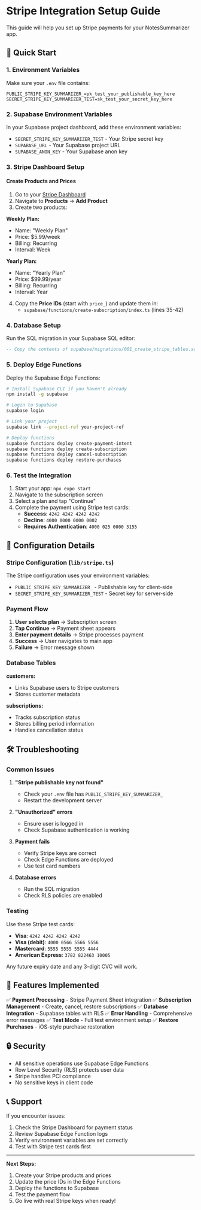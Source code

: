# Stripe Integration Setup Guide

This guide will help you set up Stripe payments for your NotesSummarizer app.

## 🚀 Quick Start

### 1. Environment Variables

Make sure your `.env` file contains:
```
PUBLIC_STRIPE_KEY_SUMMARIZER_=pk_test_your_publishable_key_here
SECRET_STRIPE_KEY_SUMMARIZER_TEST=sk_test_your_secret_key_here
```

### 2. Supabase Environment Variables

In your Supabase project dashboard, add these environment variables:
- `SECRET_STRIPE_KEY_SUMMARIZER_TEST` - Your Stripe secret key
- `SUPABASE_URL` - Your Supabase project URL
- `SUPABASE_ANON_KEY` - Your Supabase anon key

### 3. Stripe Dashboard Setup

#### Create Products and Prices

1. Go to your [Stripe Dashboard](https://dashboard.stripe.com/)
2. Navigate to **Products** → **Add Product**
3. Create two products:

**Weekly Plan:**
- Name: "Weekly Plan"
- Price: $5.99/week
- Billing: Recurring
- Interval: Week

**Yearly Plan:**
- Name: "Yearly Plan" 
- Price: $99.99/year
- Billing: Recurring
- Interval: Year

4. Copy the **Price IDs** (start with `price_`) and update them in:
   - `supabase/functions/create-subscription/index.ts` (lines 35-42)

### 4. Database Setup

Run the SQL migration in your Supabase SQL editor:
```sql
-- Copy the contents of supabase/migrations/001_create_stripe_tables.sql
```

### 5. Deploy Edge Functions

Deploy the Supabase Edge Functions:

```bash
# Install Supabase CLI if you haven't already
npm install -g supabase

# Login to Supabase
supabase login

# Link your project
supabase link --project-ref your-project-ref

# Deploy functions
supabase functions deploy create-payment-intent
supabase functions deploy create-subscription
supabase functions deploy cancel-subscription
supabase functions deploy restore-purchases
```

### 6. Test the Integration

1. Start your app: `npx expo start`
2. Navigate to the subscription screen
3. Select a plan and tap "Continue"
4. Complete the payment using Stripe test cards:
   - **Success**: `4242 4242 4242 4242`
   - **Decline**: `4000 0000 0000 0002`
   - **Requires Authentication**: `4000 025 0000 3155`

## 🔧 Configuration Details

### Stripe Configuration (`lib/stripe.ts`)

The Stripe configuration uses your environment variables:
- `PUBLIC_STRIPE_KEY_SUMMARIZER_` - Publishable key for client-side
- `SECRET_STRIPE_KEY_SUMMARIZER_TEST` - Secret key for server-side

### Payment Flow

1. **User selects plan** → Subscription screen
2. **Tap Continue** → Payment sheet appears
3. **Enter payment details** → Stripe processes payment
4. **Success** → User navigates to main app
5. **Failure** → Error message shown

### Database Tables

**customers:**
- Links Supabase users to Stripe customers
- Stores customer metadata

**subscriptions:**
- Tracks subscription status
- Stores billing period information
- Handles cancellation status

## 🛠️ Troubleshooting

### Common Issues

1. **"Stripe publishable key not found"**
   - Check your `.env` file has `PUBLIC_STRIPE_KEY_SUMMARIZER_`
   - Restart the development server

2. **"Unauthorized" errors**
   - Ensure user is logged in
   - Check Supabase authentication is working

3. **Payment fails**
   - Verify Stripe keys are correct
   - Check Edge Functions are deployed
   - Use test card numbers

4. **Database errors**
   - Run the SQL migration
   - Check RLS policies are enabled

### Testing

Use these Stripe test cards:
- **Visa**: `4242 4242 4242 4242`
- **Visa (debit)**: `4000 0566 5566 5556`
- **Mastercard**: `5555 5555 5555 4444`
- **American Express**: `3782 822463 10005`

Any future expiry date and any 3-digit CVC will work.

## 📱 Features Implemented

✅ **Payment Processing** - Stripe Payment Sheet integration
✅ **Subscription Management** - Create, cancel, restore subscriptions
✅ **Database Integration** - Supabase tables with RLS
✅ **Error Handling** - Comprehensive error messages
✅ **Test Mode** - Full test environment setup
✅ **Restore Purchases** - iOS-style purchase restoration

## 🔒 Security

- All sensitive operations use Supabase Edge Functions
- Row Level Security (RLS) protects user data
- Stripe handles PCI compliance
- No sensitive keys in client code

## 📞 Support

If you encounter issues:
1. Check the Stripe Dashboard for payment status
2. Review Supabase Edge Function logs
3. Verify environment variables are set correctly
4. Test with Stripe test cards first

---

**Next Steps:**
1. Create your Stripe products and prices
2. Update the price IDs in the Edge Functions
3. Deploy the functions to Supabase
4. Test the payment flow
5. Go live with real Stripe keys when ready! 